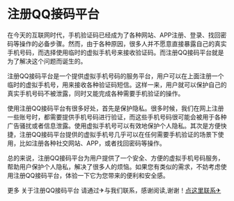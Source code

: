 # 注册QQ接码平台

在今天的互联网时代，手机验证码已经成为了各种网站、APP注册、登录、找回密码等操作的必备步骤。然而，由于各种原因，很多人并不愿意直接暴露自己的真实手机号码，而选择使用临时的虚拟手机号来接收验证码。而注册QQ接码平台就是为了解决这个问题而诞生的。

注册QQ接码平台是一个提供虚拟手机号码的服务平台，用户可以在上面注册一个临时的虚拟手机号，用来接收各种验证码短信。这样一来，用户就可以保护自己的真实手机号码不被泄露，同时又能完成各种需要手机验证的操作。

使用注册QQ接码平台有很多好处，首先是保护隐私。很多时候，我们在网上注册一些账号时，都需要提供手机号码进行验证，而这些手机号码很可能会被用于各种广告骚扰或者信息泄露。使用虚拟手机号可以有效地保护个人隐私。其次是方便快捷，注册QQ接码平台提供的虚拟手机号几乎可以在任何需要手机验证的场景下使用，比如注册各种社交网站、APP，或者找回密码等操作。

总的来说，注册QQ接码平台为用户提供了一个安全、方便的虚拟手机号码服务，帮助用户保护个人隐私，解决了很多人的烦恼。如果您有类似的需求，不妨考虑使用注册QQ接码平台，体验一下它为您带来的便利和安全感。

更多 关于注册QQ接码平台 请通过✈与我们联系，感谢阅读,谢谢！[点这里联系✈](https://b.k02.cc)